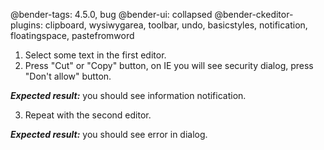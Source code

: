 @bender-tags: 4.5.0, bug
@bender-ui: collapsed
@bender-ckeditor-plugins: clipboard, wysiwygarea, toolbar, undo, basicstyles, notification, floatingspace, pastefromword

1. Select some text in the first editor.
2. Press "Cut" or "Copy" button, on IE you will see security dialog, press "Don't allow" button.

***Expected result:*** you should see information notification.

3. Repeat with the second editor.

***Expected result:*** you should see error in dialog.
